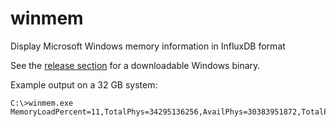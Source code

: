 # winmem
Display Microsoft Windows memory information in InfluxDB format

See the [release section](https://github.com/jftuga/winmem/releases) for a downloadable Windows binary.

Example output on a 32 GB system:

    C:\>winmem.exe
    MemoryLoadPercent=11,TotalPhys=34295136256,AvailPhys=30383951872,TotalPageFile=39395409920,AvailPageFile=34126708736
    
